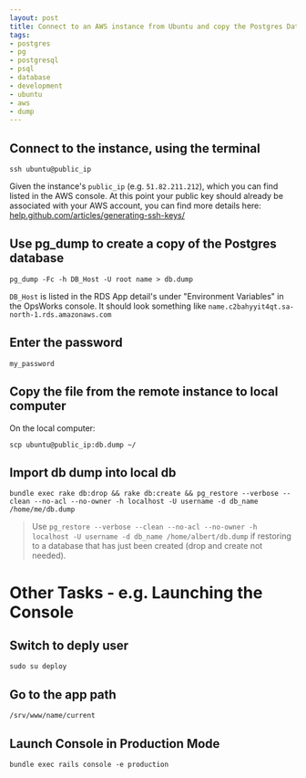 ```yaml
---
layout: post
title: Connect to an AWS instance from Ubuntu and copy the Postgres Database
tags:
- postgres
- pg
- postgresql
- psql
- database
- development
- ubuntu
- aws
- dump
---
```


## Connect to the instance, using the terminal

```
ssh ubuntu@public_ip
```

Given the instance's `public_ip` (e.g. `51.82.211.212`), which you can find listed
in the AWS console. At this point your public key should already be associated
with your AWS account, you can find more details here:
[help.github.com/articles/generating-ssh-keys/](https://help.github.com/articles/generating-ssh-keys/)

## Use pg_dump to create a copy of the Postgres database

```
pg_dump -Fc -h DB_Host -U root name > db.dump
```

`DB_Host` is listed in the RDS App detail's under "Environment Variables"
in the OpsWorks console. It should look something like
`name.c2bahyyit4qt.sa-north-1.rds.amazonaws.com`

## Enter the password

```
my_password
```

## Copy the file from the remote instance to local computer

On the local computer:

```
scp ubuntu@public_ip:db.dump ~/
```

## Import db dump into local db

```
bundle exec rake db:drop && rake db:create && pg_restore --verbose --clean --no-acl --no-owner -h localhost -U username -d db_name /home/me/db.dump
```

> Use `pg_restore --verbose --clean --no-acl --no-owner -h localhost -U username -d db_name /home/albert/db.dump`
> if restoring to a database that has just been created (drop and create not needed).

# Other Tasks - e.g. Launching the Console

## Switch to deply user

```
sudo su deploy
```

## Go to the app path

```
/srv/www/name/current
```

## Launch Console in Production Mode

```
bundle exec rails console -e production
```







